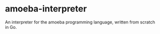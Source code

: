 # amoeba-interpreter
An interpreter for the amoeba programming language, written from scratch in Go.
